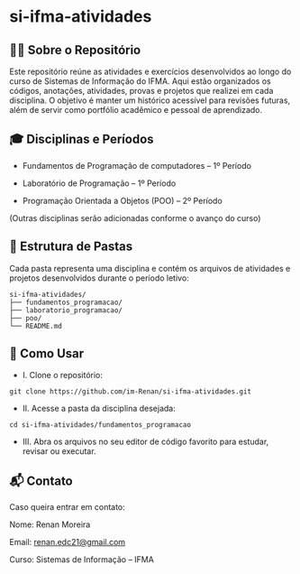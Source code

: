 # si-ifma-atividades
## 👨‍💻 Sobre o Repositório
Este repositório reúne as atividades e exercícios desenvolvidos ao longo do curso de Sistemas de Informação do IFMA. Aqui estão organizados os códigos, anotações, atividades, provas e projetos que realizei em cada disciplina.
O objetivo é manter um histórico acessível para revisões futuras, além de servir como portfólio acadêmico e pessoal de aprendizado.

## 🎓 Disciplinas e Períodos
- Fundamentos de Programação de computadores – 1º Período

- Laboratório de Programação – 1º Período

- Programação Orientada a Objetos (POO) – 2º Período

(Outras disciplinas serão adicionadas conforme o avanço do curso)

## 📁 Estrutura de Pastas
Cada pasta representa uma disciplina e contém os arquivos de atividades e projetos desenvolvidos durante o período letivo:
```
si-ifma-atividades/
├── fundamentos_programacao/
├── laboratorio_programacao/
├── poo/
└── README.md
```
## 🚀 Como Usar
- I. Clone o repositório:
```
git clone https://github.com/im-Renan/si-ifma-atividades.git
````
- II. Acesse a pasta da disciplina desejada:
```
cd si-ifma-atividades/fundamentos_programacao
```
- III. Abra os arquivos no seu editor de código favorito para estudar, revisar ou executar.

## 📬 Contato
Caso queira entrar em contato:

Nome: Renan Moreira

Email: renan.edc21@gmail.com

Curso: Sistemas de Informação – IFMA
